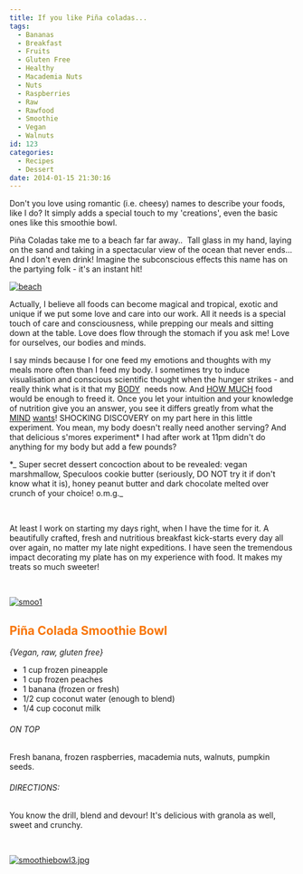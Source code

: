```yaml
---
title: If you like Piña coladas...
tags:
  - Bananas
  - Breakfast
  - Fruits
  - Gluten Free
  - Healthy
  - Macademia Nuts
  - Nuts
  - Raspberries
  - Raw
  - Rawfood
  - Smoothie
  - Vegan
  - Walnuts
id: 123
categories:
  - Recipes
  - Dessert
date: 2014-01-15 21:30:16
---
```


Don't you love using romantic (i.e. cheesy) names to describe your foods, like I do? It simply adds a special touch to my 'creations', even the basic ones like this smoothie bowl.

Piña Coladas take me to a beach far far away..  Tall glass in my hand, laying on the sand and taking in a spectacular view of the ocean that never ends... And I don't even drink! Imagine the subconscious effects this name has on the partying folk - it's an instant hit!

[![beach](http://girlintheraw.com/wp-content/uploads/2014/01/beach.jpeg)](http://girlintheraw.com/wp-content/uploads/2014/01/beach.jpeg)

Actually, I believe all foods can become magical and tropical, exotic and unique if we put some love and care into our work. All it needs is a special touch of care and consciousness, while prepping our meals and sitting down at the table. Love does flow through the stomach if you ask me! Love for ourselves, our bodies and minds.

I say minds because I for one feed my emotions and thoughts with my meals more often than I feed my body. I sometimes try to induce visualisation and conscious scientific thought when the hunger strikes - and really think what is it that my <span style="text-decoration: underline;">BODY</span>  needs now. And <span style="text-decoration: underline;">HOW MUCH</span> food would be enough to freed it. Once you let your intuition and your knowledge of nutrition give you an answer, you see it differs greatly from what the <span style="text-decoration: underline;">MIND</span> <span style="text-decoration: underline;">wants</span>! SHOCKING DISCOVERY on my part here in this little experiment. You mean, my body doesn't really need another serving? And that delicious s'mores experiment* I had after work at 11pm didn't do anything for my body but add a few pounds?

*_ Super secret dessert concoction about to be revealed: vegan marshmallow, Speculoos cookie butter (seriously, DO NOT try it if don't know what it is), honey peanut butter and dark chocolate melted over crunch of your choice! o.m.g._

&nbsp;

At least I work on starting my days right, when I have the time for it. A beautifully crafted, fresh and nutritious breakfast kick-starts every day all over again, no matter my late night expeditions. I have seen the tremendous impact decorating my plate has on my experience with food. It makes my treats so much sweeter!

&nbsp;

[![smoo1](http://girlintheraw.com/wp-content/uploads/2014/01/smoo1.jpg)](http://girlintheraw.com/wp-content/uploads/2014/01/smoo1.jpg)

## <span style="color: #f87506;">**Piña Colada Smoothie Bowl**</span>

_{Vegan, raw, gluten free}_

*   1 cup frozen pineapple
*   1 cup frozen peaches
*   1 banana (frozen or fresh)
*   1/2 cup coconut water (enough to blend)
*   1/4 cup coconut milk

###### ON TOP

Fresh banana, frozen raspberries, macademia nuts, walnuts, pumpkin seeds.

###### DIRECTIONS:

You know the drill, blend and devour! It's delicious with granola as well, sweet and crunchy.

&nbsp;

[![ smoothiebowl3.jpg](http://girlintheraw.com/wp-content/uploads/2014/01/smoothiebowl3.jpg)](http://girlintheraw.com/wp-content/uploads/2014/01/smoothiebowl3.jpg)

&nbsp;

&nbsp;

&nbsp;

&nbsp;
